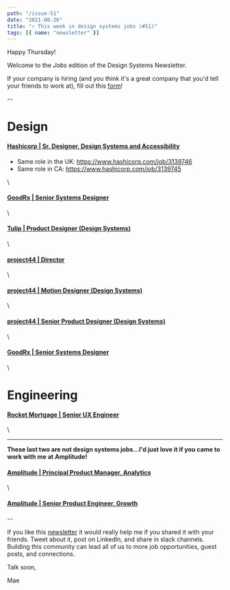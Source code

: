 ```yaml
---
path: "/issue-51"
date: "2021-08-26"
title: "⚡ This week in design systems jobs (#51)"
tags: [{ name: "newsletter" }]
---
```


Happy Thursday!

Welcome to the _Jobs_ edition of the Design Systems Newsletter.

If your company is hiring (and you think it's a great company that you'd tell your friends to work at), fill out this [form](https://forms.gle/tCRpGy7PMfQGqu5B9)!

--

# Design

#### [Hashicorp | Sr. Designer, Design Systems and Accessibility](https://www.hashicorp.com/job/3139270)

- Same role in the UK: https://www.hashicorp.com/job/3139746
- Same role in CA: https://www.hashicorp.com/job/3139745

\

#### [GoodRx | Senior Systems Designer](https://jobs.lever.co/goodrx/cf6bcedb-a9f8-46e0-96f9-388152d96c8d)

\

#### [Tulip | Product Designer (Design Systems)](https://tulip.co/careers/job-posting/?gh_jid=4578390003&gh_src=27b5fd843us)

\

#### [project44 | Director](https://boards.greenhouse.io/project44/jobs/3381973)

\

#### [project44 | Motion Designer (Design Systems)](https://boards.greenhouse.io/project44/jobs/3392930)

\

#### [project44 | Senior Product Designer (Design Systems)](https://boards.greenhouse.io/project44/jobs/3381973)

\

#### [GoodRx | Senior Systems Designer](https://jobs.lever.co/goodrx/cf6bcedb-a9f8-46e0-96f9-388152d96c8d)

\

# Engineering

#### [Rocket Mortgage | Senior UX Engineer](https://www.myrocketcareer.com/ShowJob/JobId/483089/SeniorUXEngineer)

\

---

**These last two are not design systems jobs...I'd just love it if you came to work with me at Amplitude!**

#### [Amplitude | Principal Product Manager, Analytics](https://lnkd.in/dEf8-w3b)

\

#### [Amplitude | Senior Product Engineer, Growth](https://lnkd.in/dnnaPS-J)

--

If you like this [newsletter](https://maecapozzi.com/newsletter/) it would really help me if you shared it with your friends. Tweet about it, post on LinkedIn, and share in slack channels. Building this community can lead all of us to more job opportunities, guest posts, and connections.

Talk soon,

Mae
​
